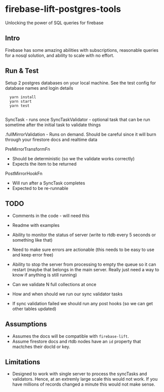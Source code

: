 # firebase-lift-postgres-tools
Unlocking the power of SQL queries for firebase

## Intro
Firebase has some amazing abilities with subscriptions, reasonable queries for a nosql solution, and ability to scale with no effort.

## Run & Test

Setup 2 postgres databases on your local machine. See the test config for database names and login details

```
  yarn install
  yarn start
  yarn test
```

##

SyncTask - runs once
SyncTaskValidator - optional task that can be run sometime after the initial task to validate things

.fullMirrorValidation - Runs on demand. Should be careful since it will burn through your firestore docs and realtime data

PreMirrorTransformFn
  * Should be deterministic (so we the validate works correctly)
  * Expects the item to be returned

PostMirrorHookFn
  * Will run after a SyncTask completes
  * Expected to be re-runnable


## TODO

* Comments in the code - will need this
* Readme with examples

* Ability to monitor the status of server (write to rtdb every 5 seconds or something like that)
* Need to make sure errors are actionable (this needs to be easy to use and keep error free)
* Ability to stop the server from processing to empty the queue so it can restart (maybe that belongs in the main server. Really just need a way to know if anything is still running)
* Can we validate N full collections at once
* How and when should we run our sync validator tasks
* If sync validation failed we should run any post hooks (so we can get other tables updated)


## Assumptions

* Assumes the docs will be compatible with `firebase-lift`.
* Assume firestore docs and rtdb nodes have an `id` property that mactches their docId or key.


## Limitations

* Designed to work with single server to process the syncTasks and validators. Hence, at an extremly large scale this would not work. If you have millions of records changed a minute this would not make sense.
